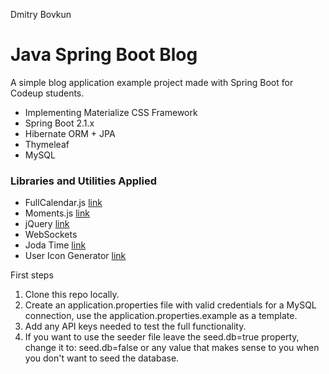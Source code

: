 Dmitry Bovkun
# Java Spring Boot Blog
A simple blog application example project made with Spring Boot for Codeup students.

- Implementing Materialize CSS Framework
- Spring Boot 2.1.x
- Hibernate ORM + JPA
- Thymeleaf
- MySQL
 
### Libraries and Utilities Applied

- FullCalendar.js [link](https://fullcalendar.io/)
- Moments.js [link](https://momentjs.com/)
- jQuery [link](https://jquery.com/)
- WebSockets
- Joda Time [link](https://www.joda.org/joda-time/)
- User Icon Generator [link](https://github.com/fmendozaro/user-icon-generator)

First steps

1. Clone this repo locally.
2. Create an application.properties file with valid credentials for a MySQL connection, use the application.properties.example as a template.
3. Add any API keys needed to test the full functionality.
4. If you want to use the seeder file leave the seed.db=true property, change it to: seed.db=false or any value that makes sense to you when you don't want to seed the database.
